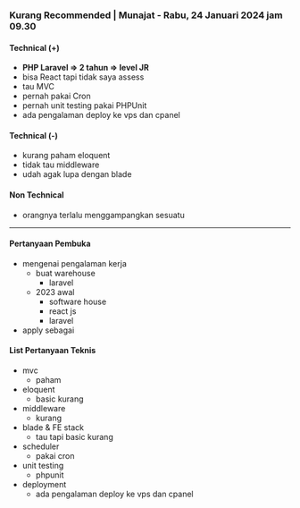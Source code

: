 ### Kurang Recommended | Munajat - Rabu, 24 Januari 2024 jam 09.30

#### Technical (+) 

- **PHP Laravel => 2 tahun => level JR**
- bisa React tapi tidak saya assess
- tau MVC
- pernah pakai Cron
- pernah unit testing pakai PHPUnit
- ada pengalaman deploy ke vps dan cpanel

#### Technical (-)  

- kurang paham eloquent
- tidak tau middleware
- udah agak lupa dengan blade

#### Non Technical  

- orangnya terlalu menggampangkan sesuatu

---

#### Pertanyaan Pembuka

- mengenai pengalaman kerja  
	- buat warehouse
		- laravel
	- 2023 awal
		- software house
		- react js
		- laravel
- apply sebagai


#### List Pertanyaan Teknis

- mvc
	- paham
- eloquent
	- basic kurang
- middleware
	- kurang
- blade & FE stack
	- tau tapi basic kurang
- scheduler
	- pakai cron
- unit testing
	- phpunit
- deployment
	- ada pengalaman deploy ke vps dan cpanel